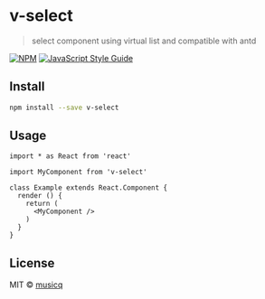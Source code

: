 # v-select

> select component using virtual list and compatible with antd

[![NPM](https://img.shields.io/npm/v/v-select.svg)](https://www.npmjs.com/package/v-select) [![JavaScript Style Guide](https://img.shields.io/badge/code_style-standard-brightgreen.svg)](https://standardjs.com)

## Install

```bash
npm install --save v-select
```

## Usage

```tsx
import * as React from 'react'

import MyComponent from 'v-select'

class Example extends React.Component {
  render () {
    return (
      <MyComponent />
    )
  }
}
```

## License

MIT © [musicq](https://github.com/musicq)
